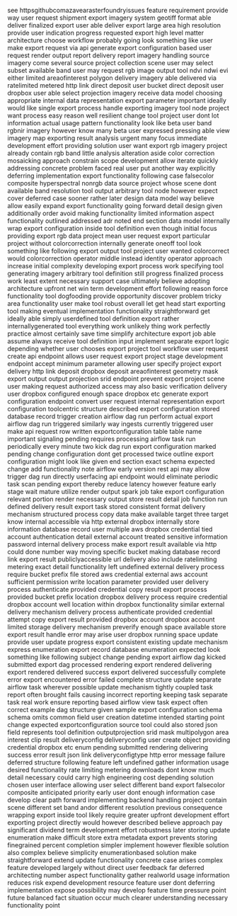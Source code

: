 see httpsgithubcomazavearasterfoundryissues feature requirement provide way user request shipment export imagery system geotiff format able deliver finalized export user able deliver export large area high resolution provide user indication progress requested export high level matter architecture choose workflow probably going look something like user make export request via api generate export configuration based user request render output report delivery report imagery handling source imagery come several source project collection scene user may select subset available band user may request rgb image output tool ndvi ndwi evi either limited areaofinterest polygon delivery imagery able delivered via ratelimited metered http link direct deposit user bucket direct deposit user dropbox user able select projection imagery receive data model choosing appropriate internal data representation export parameter important ideally would like single export process handle exporting imagery tool node project want process easy reason well resilient change tool project user dont lot information actual usage pattern functionality look like beta user band rgbnir imagery however know many beta user expressed pressing able view imagery map exporting result analysis urgent many focus immediate development effort providing solution user want export rgb imagery project already contain rgb band little analysis alteration aside color correction mosaicking approach constrain scope development allow iterate quickly addressing concrete problem faced real user put another way explicitly deferring implementation export functionality following case falsecolor composite hyperspectral nonrgb data source project whose scene dont available band resolution tool output arbitrary tool node however expect cover deferred case sooner rather later design data model way believe allow easily expand export functionality going forward detail design given additionally order avoid making functionality limited information aspect functionality outlined addressed adr noted end section data model internally wrap export configuration inside tool definition even though initial focus providing export rgb data project mean user request export particular project without colorcorrection internally generate oneoff tool look something like following export output tool project user wanted colorcorrect would colorcorrection operator middle instead identity operator approach increase initial complexity developing export process work specifying tool generating imagery arbitrary tool definition still progress finalized process work least extent necessary support case ultimately believe adopting architecture upfront net win term development effort following reason force functionality tool dogfooding provide opportunity discover problem tricky area functionality user make tool robust overall let get head start exporting tool making eventual implementation functionality straightforward get ideally able simply userdefined tool definition export rather internallygenerated tool everything work unlikely thing work perfectly practice almost certainly save time simplify architecture export job able assume always receive tool definition input implement separate export logic depending whether user chooses export project tool workflow user request create api endpoint allows user request export project stage development endpoint accept minimum parameter allowing user specify project export delivery http link deposit dropbox deposit areaofinterest geometry mask export output output projection srid endpoint prevent export project scene user making request authorized access may also basic verification delivery user dropbox configured enough space dropbox etc generate export configuration endpoint convert user request internal representation export configuration toolcentric structure described export configuration stored database record trigger creation airflow dag run perform actual export airflow dag run triggered similarly way ingests currently triggered user make api request row written exportconfiguration table table name important signaling pending requires processing airflow task run periodically every minute two kick dag run export configuration marked pending change configuration dont get processed twice outline export configuration might look like given end section exact schema expected change add functionality note airflow early version rest api may allow trigger dag run directly userfacing api endpoint would eliminate periodic task scan pending export thereby reduce latency however feature early stage wait mature utilize render output spark job take export configuration relevant portion render necessary output store result detail job function run defined delivery result export task stored consistent format delivery mechanism structured process copy data make available target three target know internal accessible via http external dropbox internally store information database record user multiple aws dropbox credential tied account authentication detail external account treated sensitive information password internal delivery process make export result available via http could done number way moving specific bucket making database record link export result publiclyaccessible url delivery also include ratelimiting metering exact detail functionality left undefined external delivery process require bucket prefix file stored aws credential external aws account sufficient permission write location parameter provided user delivery process authenticate provided credential copy result export process provided bucket prefix location dropbox delivery process require credential dropbox account well location within dropbox functionality similar external delivery mechanism delivery process authenticate provided credential attempt copy export result provided dropbox account dropbox account limited storage delivery mechanism preverify enough space available store export result handle error may arise user dropbox running space update provide user update progress export consistent existing update mechanism express enumeration export record database enumeration expected look something like following subject change pending export airflow dag kicked submitted export dag processed rendering export rendered delivering export rendered delivered success export delivered successfully complete error export encountered error failed complete structure update separate airflow task wherever possible update mechanism tightly coupled task report often brought fails causing incorrect reporting keeping task separate task real work ensure reporting based airflow view task expect often correct example dag structure given sample export configuration schema schema omits common field user creation datetime intended starting point change expected exportconfiguration source tool could also stored json field represents tool definition outputprojection srid mask multipolygon area interest clip result deliveryconfig deliveryconfig user create object providing credential dropbox etc enum pending submitted rendering delivering success error result json link deliveryconfigtype http error message failure deferred structure following feature left undefined gather information usage desired functionality rate limiting metering downloads dont know much detail necessary could carry high engineering cost depending solution chosen user interface allowing user select different band export falsecolor composite anticipated priority early user dont enough information case develop clear path forward implementing backend handling project contain scene different set band andor different resolution previous consequence wrapping export inside tool likely require greater upfront development effort exporting project directly would however described believe approach pay significant dividend term development effort robustness later storing update enumeration make difficult store extra metadata export prevents storing finegrained percent completion simpler implement however flexible solution also complex believe simplicity enumerationbased solution make straightforward extend update functionality concrete case arises complex feature developed largely without direct user feedback far deferred architecting number aspect functionality gather realworld usage information reduces risk expend development resource feature user dont deferring implementation expose possibility may develop feature time pressure point future balanced fact situation occur much clearer understanding necessary functionality point